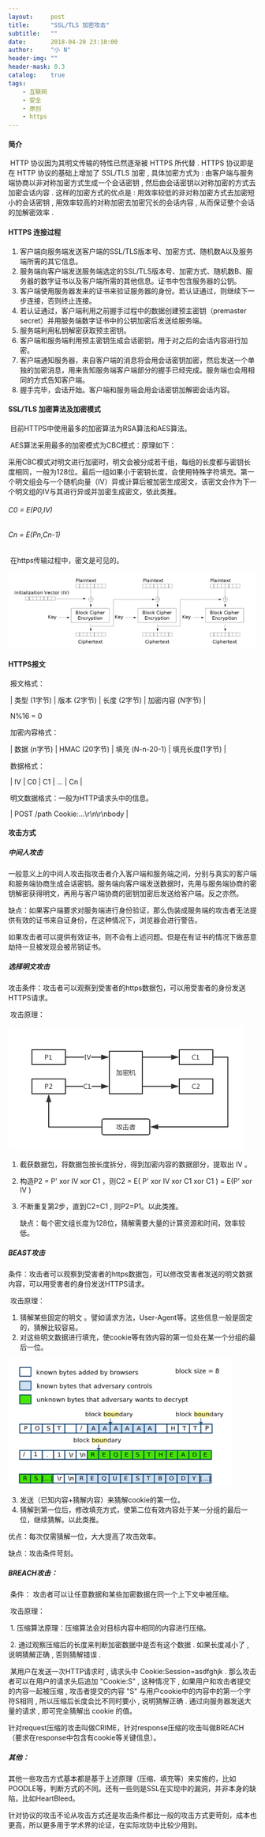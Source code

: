 ```yaml
---
layout:     post
title:      "SSL/TLS 加密攻击"
subtitle:   ""
date:       2018-04-20 23:10:00
author:     "小 N"
header-img: ""
header-mask: 0.3
catalog:    true
tags:
    - 互联网
    - 安全
    - 原创
    - https
---
```


#### 简介

​ HTTP 协议因为其明文传输的特性已然逐渐被 HTTPS 所代替 . HTTPS 协议即是在 HTTP 协议的基础上增加了 SSL/TLS 加密 , 具体加密方式为 : 由客户端与服务端协商以非对称加密方式生成一个会话密钥 , 然后由会话密钥以对称加密的方式去加密会话内容 . 这样的加密方式的优点是 : 用效率较低的非对称加密方式去加密短小的会话密钥 , 用效率较高的对称加密去加密冗长的会话内容 , 从而保证整个会话的加解密效率 . 



#### HTTPS 连接过程

1. 客户端向服务端发送客户端的SSL/TLS版本号、加密方式、随机数A以及服务端所需的其它信息。
2. 服务端向客户端发送服务端选定的SSL/TLS版本号、加密方式、随机数B、服务器的数字证书以及客户端所需的其他信息。证书中包含服务器的公钥。
3. 客户端使用服务器发来的证书来验证服务器的身份。若认证通过，则继续下一步连接，否则终止连接。
4. 若认证通过，客户端利用之前握手过程中的数据创建预主密钥（premaster secret）并用服务端数字证书中的公钥加密后发送给服务端。
5. 服务端利用私钥解密获取预主密钥。
6. 客户端和服务端利用预主密钥生成会话密钥，用于对之后的会话内容进行加密。
7. 客户端通知服务器，来自客户端的消息将会用会话密钥加密，然后发送一个单独的加密消息，用来告知服务端客户端部分的握手已经完成。服务端也会用相同的方式告知客户端。
8. 握手完毕，会话开始。客户端和服务端会用会话密钥加解密会话内容。

#### SSL/TLS 加密算法及加密模式

​ 目前HTTPS中使用最多的加密算法为RSA算法和AES算法。

​ AES算法采用最多的加密模式为CBC模式：原理如下：

​ 采用CBC模式对明文进行加密时，明文会被分成若干组，每组的长度都与密钥长度相同，一般为128位。最后一组如果小于密钥长度，会使用特殊字符填充。第一个明文组会与一个随机向量（IV）异或计算后被加密生成密文，该密文会作为下一个明文组的IV与其进行异或并加密生成密文，依此类推。

###### C0 = E(P0,IV)

###### Cn = E(Pn,Cn-1)

​ 在https传输过程中，密文是可见的。

![](/img/in-post/https/cbc.PNG)



#### HTTPS报文

​ 报文格式：

​   | 类型 (1字节) | 版本 (2字节) | 长度 (2字节) | 加密内容 (N字节) |  

​   N%16 = 0

​ 加密内容格式：

​   | 数据 (n字节) | HMAC (20字节) | 填充 (N-n-20-1) | 填充长度(1字节) |

​ 数据格式：

​   | IV | C0 | C1 | ... | Cn | 

​ 明文数据格式：一般为HTTP请求头中的信息。

​   | POST /path Cookie:…\r\n\r\nbody |

#### 攻击方式

##### 中间人攻击

​ 一般意义上的中间人攻击指攻击者介入客户端和服务端之间，分别与真实的客户端和服务端协商生成会话密钥。服务端向客户端发送数据时，先用与服务端协商的密钥解密获得明文，再用与客户端协商的密钥加密后发送给客户端。反之亦然。


​ 缺点：如果客户端要求对服务端进行身份验证，那么伪装成服务端的攻击者无法提供有效的证书来自证身份，在这种情况下，浏览器会进行警告。

​ 如果攻击者可以提供有效证书，则不会有上述问题。但是在有证书的情况下做恶意劫持一旦被发现会被吊销证书。

##### 选择明文攻击 

​ 攻击条件：攻击者可以观察到受害者的https数据包，可以用受害者的身份发送HTTPS请求。

​ 攻击原理：

![](/img/in-post/https/ACPA.png)

1. 截获数据包，将数据包按长度拆分，得到加密内容的数据部分，提取出 IV 。

2. 构造P2 = P' xor IV xor C1 ，则C2 = E( P' xor IV xor C1 xor C1 ) = E(P' xor IV ) 

3. 不断重复第2步，直到C2=C1 , 则P2=P1。以此类推。

   缺点：每个密文组长度为128位，猜解需要大量的计算资源和时间，效率较低。

##### BEAST攻击

​ 条件：攻击者可以观察到受害者的https数据包，可以修改受害者发送的明文数据内容，可以用受害者的身份发送HTTPS请求。

​ 攻击原理：

1. 猜解某些固定的明文 。譬如请求方法，User-Agent等。这些信息一般是固定的，猜解比较容易。
2. 对这些明文数据进行填充，使cookie等有效内容的第一位处在某一个分组的最后一位。

![](/img/in-post/https/beast.PNG)
​

3. 发送（已知内容+猜解内容）来猜解cookie的第一位。
4. 猜解到第一位后，修改填充方式，使第二位有效内容处于某一分组的最后一位，继续猜解。以此类推。

优点：每次仅需猜解一位，大大提高了攻击效率。

缺点：攻击条件苛刻。

##### BREACH攻击：

​ 条件： 攻击者可以让任意数据和某些加密数据在同一个上下文中被压缩。

​ 攻击原理：

​ 1. 压缩算法原理：压缩算法会对目标内容中相同的内容进行压缩。

​ 2. 通过观察压缩后的长度来判断加密数据中是否有这个数据 . 如果长度减小了 , 说明猜解正确 , 否则猜解错误 .

​ 某用户在发送一次HTTP请求时 , 请求头中 Cookie:Session=asdfghjk . 那么攻击者可以在用户的请求头后追加 "Cookie:S"   , 这种情况下 , 如果用户和攻击者提交的内容一起被压缩 , 攻击者提交的内容 "S" 与用户cookie中的内容中的第一个字符S相同 , 所以压缩后长度会比不同时要小 , 说明猜解正确 . 通过向服务器发送大量的请求 , 即可完全猜解出 cookie 的值。

​ 针对request压缩的攻击叫做CRIME，针对response压缩的攻击叫做BREACH（要求在response中包含有cookie等关键信息）。

##### 其他：

​ 其他一些攻击方式基本都是基于上述原理（压缩、填充等）来实施的，比如POODLE等，判断方式的不同。还有一些则是SSL在实现中的漏洞，并非本身的缺陷，比如HeartBleed。

​ 针对协议的攻击不论从攻击方式还是攻击条件都比一般的攻击方式更苛刻，成本也更高，所以更多用于学术界的论证，在实际攻防中比较少用到。






























	


	
	

	

